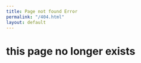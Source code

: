 ```yaml
---
title: Page not found Error
permalink: "/404.html"
layout: default
---
```


# this page no longer exists
